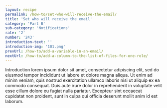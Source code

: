 ```yaml
---
layout: recipe
permalink: /how-to/set-who-will-receive-the-email/
title: 'Set who will receive the email'
category: 'Part B'
sub-category: 'Notifications'
rate: '2'
number: '243'
introduction-text: ''
introduction-img: '101.png'
prevUrl: /how-to/add-a-variable-in-an-email/
nextUrl: /how-to/add-a-column-to-the-list-of-files-for-one-role/
---
```


Introduction lorem ipsum dolor sit amet, consectetur adipiscing elit, sed do eiusmod tempor incididunt ut labore et dolore magna aliqua. Ut enim ad minim veniam, quis nostrud exercitation ullamco laboris nisi ut aliquip ex ea commodo consequat. Duis aute irure dolor in reprehenderit in voluptate velit esse cillum dolore eu fugiat nulla pariatur. Excepteur sint occaecat cupidatat non proident, sunt in culpa qui officia deserunt mollit anim id est laborum.

